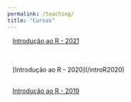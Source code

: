 ```yaml
---
permalink: /teaching/
title: "Cursos"
---
```


<i class="fa fa-file-code fa-2x"></i>&nbsp;&nbsp; <a href="url">Introdução ao R - 2021</a><br>
<br>

<br>
<i class="fa fa-chart-bar fa-2x"></i>&nbsp;&nbsp; [Introdução ao R - 2020](/introR2020)
<br>
<br>

<i class="fa fa-chart-pie fa-2x"></i>&nbsp;&nbsp; [Introdução ao R - 2019](/introR2019)
